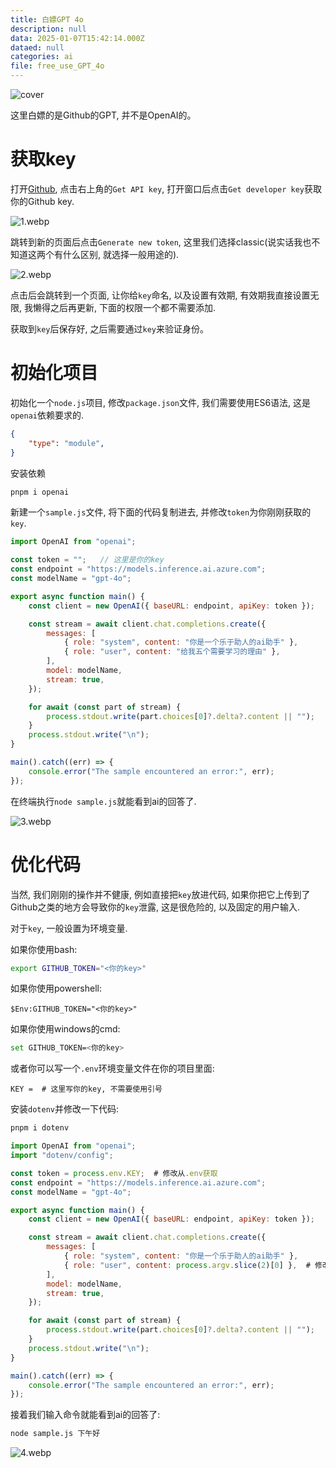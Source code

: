 ```yaml
---
title: 白嫖GPT 4o
description: null
data: 2025-01-07T15:42:14.000Z
dataed: null
categories: ai
file: free_use_GPT_4o
---
```


![cover](https://image.s22y.moe/image/free_use_GPT_4o/cover.webp)

这里白嫖的是Github的GPT, 并不是OpenAI的。

# 获取key

打开[Github](https://github.com/marketplace/models/azure-openai/gpt-4o), 点击右上角的`Get API key`, 打开窗口后点击`Get developer key`获取你的Github key.

![1.webp](https://image.s22y.moe/image/free_use_GPT_4o/1.webp)

跳转到新的页面后点击`Generate new token`, 这里我们选择classic(说实话我也不知道这两个有什么区别, 就选择一般用途的).

![2.webp](https://image.s22y.moe/image/free_use_GPT_4o/2.webp)

点击后会跳转到一个页面, 让你给`key`命名, 以及设置有效期, 有效期我直接设置无限, 我懒得之后再更新, 下面的权限一个都不需要添加.

获取到`key`后保存好, 之后需要通过`key`来验证身份。

# 初始化项目

初始化一个`node.js`项目, 修改`package.json`文件, 我们需要使用ES6语法, 这是`openai`依赖要求的.

```json
{
    "type": "module",
}
```

安装依赖

```bash
pnpm i openai
```

新建一个`sample.js`文件, 将下面的代码复制进去, 并修改`token`为你刚刚获取的`key`.

```javascript
import OpenAI from "openai";

const token = "";   // 这里是你的key
const endpoint = "https://models.inference.ai.azure.com";
const modelName = "gpt-4o";

export async function main() {
    const client = new OpenAI({ baseURL: endpoint, apiKey: token });

    const stream = await client.chat.completions.create({
        messages: [
            { role: "system", content: "你是一个乐于助人的ai助手" },
            { role: "user", content: "给我五个需要学习的理由" },
        ],
        model: modelName,
        stream: true,
    });

    for await (const part of stream) {
        process.stdout.write(part.choices[0]?.delta?.content || "");
    }
    process.stdout.write("\n");
}

main().catch((err) => {
    console.error("The sample encountered an error:", err);
});
```

在终端执行`node sample.js`就能看到ai的回答了.

![3.webp](https://image.s22y.moe/image/free_use_GPT_4o/3.webp)

# 优化代码

当然, 我们刚刚的操作并不健康, 例如直接把`key`放进代码, 如果你把它上传到了Github之类的地方会导致你的`key`泄露, 这是很危险的, 以及固定的用户输入.

对于`key`, 一般设置为环境变量.

如果你使用bash:

```bash
export GITHUB_TOKEN="<你的key>"
```

如果你使用powershell:

```power
$Env:GITHUB_TOKEN="<你的key>"
```

如果你使用windows的cmd:

```bash
set GITHUB_TOKEN=<你的key>
```

或者你可以写一个`.env`环境变量文件在你的项目里面:

```env
KEY =  # 这里写你的key, 不需要使用引号
```

安装`dotenv`并修改一下代码:

```bash
pnpm i dotenv
```

```javascript
import OpenAI from "openai";
import "dotenv/config";

const token = process.env.KEY;  # 修改从.env获取
const endpoint = "https://models.inference.ai.azure.com";
const modelName = "gpt-4o";

export async function main() {
    const client = new OpenAI({ baseURL: endpoint, apiKey: token });

    const stream = await client.chat.completions.create({
        messages: [
            { role: "system", content: "你是一个乐于助人的ai助手" },
            { role: "user", content: process.argv.slice(2)[0] },  # 修改输入从命令行获取
        ],
        model: modelName,
        stream: true,
    });

    for await (const part of stream) {
        process.stdout.write(part.choices[0]?.delta?.content || "");
    }
    process.stdout.write("\n");
}

main().catch((err) => {
    console.error("The sample encountered an error:", err);
});
```

接着我们输入命令就能看到ai的回答了:

```bash
node sample.js 下午好
```

![4.webp](https://image.s22y.moe/image/free_use_GPT_4o/4.webp)
